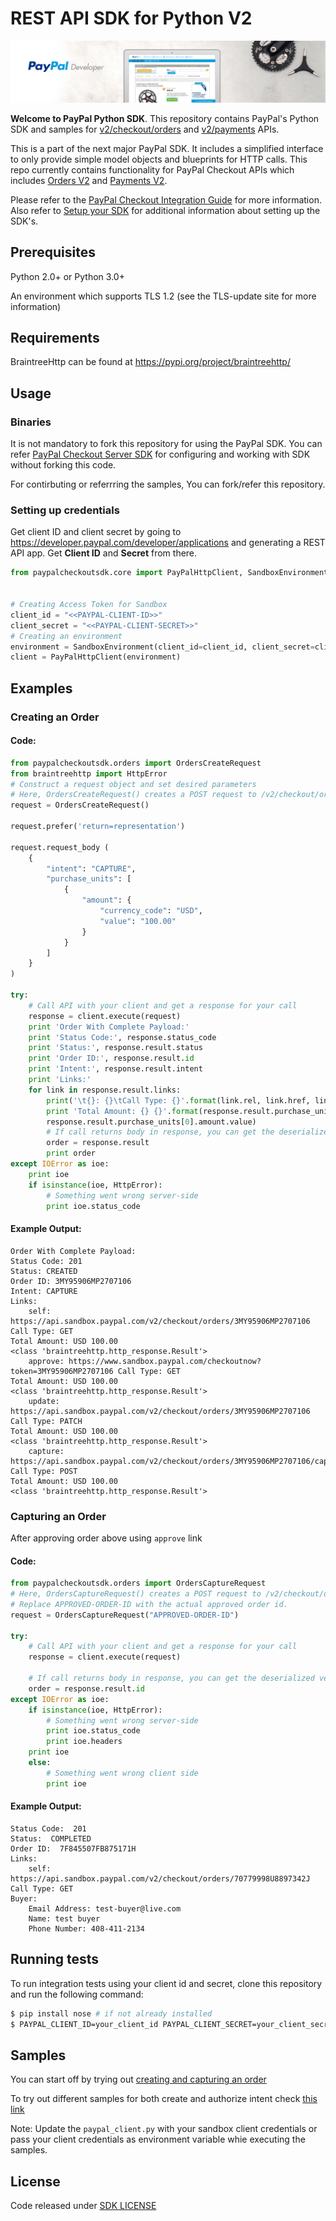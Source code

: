 # REST API SDK for Python V2

![Home Image](homepage.jpg)

__Welcome to PayPal Python SDK__. This repository contains PayPal's Python SDK and samples for [v2/checkout/orders](https://developer.paypal.com/docs/api/orders/v2/) and [v2/payments](https://developer.paypal.com/docs/api/payments/v2/) APIs.

This is a part of the next major PayPal SDK. It includes a simplified interface to only provide simple model objects and blueprints for HTTP calls. This repo currently contains functionality for PayPal Checkout APIs which includes [Orders V2](https://developer.paypal.com/docs/api/orders/v2/) and [Payments V2](https://developer.paypal.com/docs/api/payments/v2/).

Please refer to the [PayPal Checkout Integration Guide](https://developer.paypal.com/docs/checkout/) for more information. Also refer to [Setup your SDK](https://developer.paypal.com/docs/checkout/reference/server-integration/setup-sdk/) for additional information about setting up the SDK's. 

## Prerequisites

Python 2.0+ or Python 3.0+

An environment which supports TLS 1.2 (see the TLS-update site for more information)

## Requirements

BraintreeHttp can be found at https://pypi.org/project/braintreehttp/

## Usage

### Binaries

It is not mandatory to fork this repository for using the PayPal SDK. You can refer [PayPal Checkout Server SDK](https://developer.paypal.com/docs/checkout/reference/server-integration) for configuring and working with SDK without forking this code.

For contirbuting or referrring the samples, You can fork/refer this repository. 

### Setting up credentials
Get client ID and client secret by going to https://developer.paypal.com/developer/applications and generating a REST API app. Get <b>Client ID</b> and <b>Secret</b> from there.

```python
from paypalcheckoutsdk.core import PayPalHttpClient, SandboxEnvironment


# Creating Access Token for Sandbox
client_id = "<<PAYPAL-CLIENT-ID>>"
client_secret = "<<PAYPAL-CLIENT-SECRET>>"
# Creating an environment
environment = SandboxEnvironment(client_id=client_id, client_secret=client_secret)
client = PayPalHttpClient(environment)
```

## Examples

### Creating an Order

#### Code:
```python
from paypalcheckoutsdk.orders import OrdersCreateRequest
from braintreehttp import HttpError
# Construct a request object and set desired parameters
# Here, OrdersCreateRequest() creates a POST request to /v2/checkout/orders
request = OrdersCreateRequest()

request.prefer('return=representation')

request.request_body (
    {
        "intent": "CAPTURE",
        "purchase_units": [
            {
                "amount": {
                    "currency_code": "USD",
                    "value": "100.00"
                }
            }
        ]
    }
)

try:
    # Call API with your client and get a response for your call
    response = client.execute(request)
    print 'Order With Complete Payload:'
    print 'Status Code:', response.status_code
    print 'Status:', response.result.status
    print 'Order ID:', response.result.id
    print 'Intent:', response.result.intent
    print 'Links:'
    for link in response.result.links:
        print('\t{}: {}\tCall Type: {}'.format(link.rel, link.href, link.method))
        print 'Total Amount: {} {}'.format(response.result.purchase_units[0].amount.currency_code,
        response.result.purchase_units[0].amount.value)
        # If call returns body in response, you can get the deserialized version from the result attribute of the response
        order = response.result
        print order
except IOError as ioe:
    print ioe
    if isinstance(ioe, HttpError):
        # Something went wrong server-side
        print ioe.status_code
```

#### Example Output:
```
Order With Complete Payload:
Status Code: 201
Status: CREATED
Order ID: 3MY95906MP2707106
Intent: CAPTURE
Links:
	self: https://api.sandbox.paypal.com/v2/checkout/orders/3MY95906MP2707106	Call Type: GET
Total Amount: USD 100.00
<class 'braintreehttp.http_response.Result'>
	approve: https://www.sandbox.paypal.com/checkoutnow?token=3MY95906MP2707106	Call Type: GET
Total Amount: USD 100.00
<class 'braintreehttp.http_response.Result'>
	update: https://api.sandbox.paypal.com/v2/checkout/orders/3MY95906MP2707106	Call Type: PATCH
Total Amount: USD 100.00
<class 'braintreehttp.http_response.Result'>
	capture: https://api.sandbox.paypal.com/v2/checkout/orders/3MY95906MP2707106/capture	Call Type: POST
Total Amount: USD 100.00
<class 'braintreehttp.http_response.Result'>
```

### Capturing an Order
After approving order above using `approve` link

#### Code:
```python
from paypalcheckoutsdk.orders import OrdersCaptureRequest
# Here, OrdersCaptureRequest() creates a POST request to /v2/checkout/orders
# Replace APPROVED-ORDER-ID with the actual approved order id.
request = OrdersCaptureRequest("APPROVED-ORDER-ID")

try:
    # Call API with your client and get a response for your call
    response = client.execute(request)

    # If call returns body in response, you can get the deserialized version from the result attribute of the response
    order = response.result.id
except IOError as ioe:
    if isinstance(ioe, HttpError):
        # Something went wrong server-side
        print ioe.status_code
        print ioe.headers
	print ioe
    else:
        # Something went wrong client side
        print ioe
```

#### Example Output:
```
Status Code:  201
Status:  COMPLETED
Order ID:  7F845507FB875171H
Links:
	self: https://api.sandbox.paypal.com/v2/checkout/orders/70779998U8897342J	Call Type: GET
Buyer:
	Email Address: test-buyer@live.com
	Name: test buyer
	Phone Number: 408-411-2134
```
## Running tests

To run integration tests using your client id and secret, clone this repository and run the following command:
```sh
$ pip install nose # if not already installed
$ PAYPAL_CLIENT_ID=your_client_id PAYPAL_CLIENT_SECRET=your_client_secret nosetests --exe
```

## Samples

You can start off by trying out [creating and capturing an order](/sample/CaptureIntentExamples/run_all.py)

To try out different samples for both create and authorize intent check [this link](/sample)

Note: Update the `paypal_client.py` with your sandbox client credentials or pass your client credentials as environment variable whie executing the samples.


## License
Code released under [SDK LICENSE](LICENSE)  
